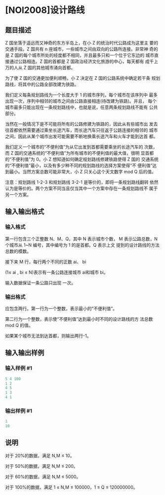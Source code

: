 # [NOI2008]设计路线 

## 题目描述

Z 国坐落于遥远而又神奇的东方半岛上，在小 Z 的统治时代公路成为这里主 要的交通手段。Z 国共有 n 座城市，一些城市之间由双向的公路所连接。非常神 奇的是 Z 国的每个城市所处的经度都不相同，并且最多只和一个位于它东边的 城市直接通过公路相连。Z 国的首都是 Z 国政治经济文化旅游的中心，每天都有 成千上万的人从 Z 国的其他城市涌向首都。

为了使 Z 国的交通更加便利顺畅，小 Z 决定在 Z 国的公路系统中确定若干条 规划路线，将其中的公路全部改建为铁路。

我们定义每条规划路线为一个长度大于 1 的城市序列，每个城市在该序列中 最多出现一次，序列中相邻的城市之间由公路直接相连(待改建为铁路)。并且， 每个城市最多只能出现在一条规划路线中，也就是说，任意两条规划路线不能有 公共部分。

当然在一般情况下是不可能将所有的公路修建为铁路的，因此从有些城市出 发去往首都依然需要通过乘坐长途汽车，而长途汽车只往返于公路连接的相邻的 城市之间，因此从某个城市出发可能需要不断地换乘长途汽车和火车才能到达首 都。

我们定义一个城市的“不便利值”为从它出发到首都需要乘坐的长途汽车的 次数，而 Z 国的交通系统的“不便利值”为所有城市的不便利值的最大值，很明 显首都的“不便利值”为 0。小 Z 想知道如何确定规划路线修建铁路使得 Z 国的 交通系统的“不便利值”最小，以及有多少种不同的规划路线的选择方案使得“不 便利值”达到最小。当然方案总数可能非常大，小 Z 只关心这个天文数字 mod Q 后的值。

注意：规划路线 1-2-3 和规划路线 3-2-1 是等价的，即将一条规划路线翻转 依然认为是等价的。两个方案不同当且仅当其中一个方案中存在一条规划路线不 属于另一个方案。

## 输入输出格式

### 输入格式

第一行包含三个正整数 N、M、Q，其中 N 表示城市个数， M 表示公路总数，N 个城市从 1~N 编号，其中编号为 1 的是首都。Q 表示上文 提到的设计路线的方法总数的模数。

接下来 M 行，每行两个不同的正数 ai、 bi

(1≤ ai , bi ≤ N)表示有一条公路连接城市 ai和城市 bi。

输入数据保证一条公路只出现 一次。

### 输出格式

应包含两行。第一行为一个整数，表示最小的“不便利值”。

第二行为一个整数，表示使“不便利值”达到最小时不同的设计路线的方 法总数 mod Q 的值。

如果某个城市无法到达首都，则输出两行-1。

## 输入输出样例

### 输入样例 #1

```cpp
5 4 100 
1 2 
4 5 
1 3 
4 1
```


### 输出样例 #1

```cpp
1 
10
```


## 说明

对于 20%的数据，满足 N,M ≤ 10。

对于 50%的数据，满足 N,M ≤ 200。

对于 60%的数据，满足 N,M ≤ 5000。

对于 100%的数据，满足 1 ≤ N,M ≤ 100000，1 ≤ Q ≤ 120000000。

